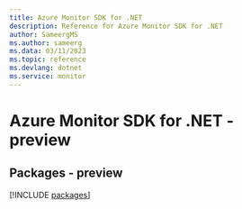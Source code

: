 ```yaml
---
title: Azure Monitor SDK for .NET
description: Reference for Azure Monitor SDK for .NET
author: SameergMS
ms.author: sameerg
ms.data: 03/11/2023
ms.topic: reference
ms.devlang: dotnet
ms.service: monitor
---
```

# Azure Monitor SDK for .NET - preview
## Packages - preview
[!INCLUDE [packages](monitor-index.md)]